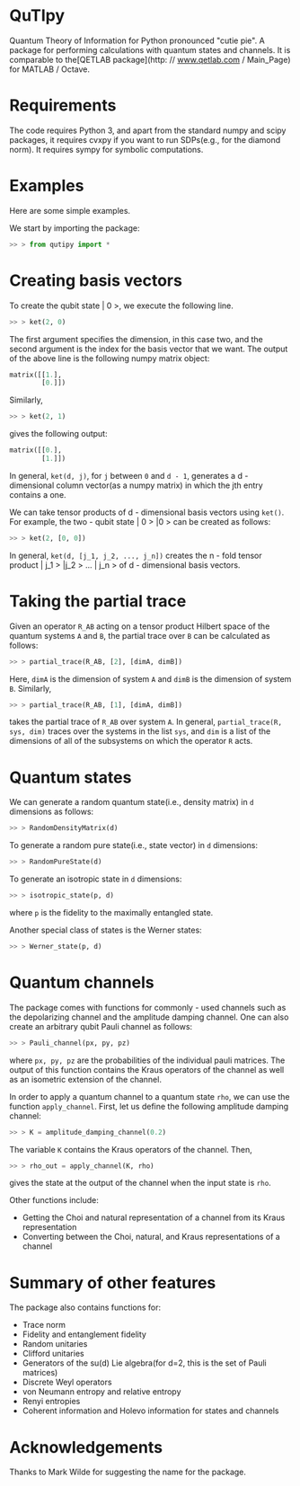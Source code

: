 # QuTIpy
Quantum Theory of Information for Python
pronounced "cutie pie". A package for performing calculations with quantum states and channels. It is comparable to the[QETLAB package](http: // www.qetlab.com / Main_Page) for MATLAB / Octave.


# Requirements

The code requires Python 3, and apart from the standard numpy and scipy packages, it requires cvxpy if you want to run SDPs(e.g., for the diamond norm). It requires sympy for symbolic computations.


# Examples

Here are some simple examples.

We start by importing the package:

```python
>> > from qutipy import *
```

# Creating basis vectors

To create the qubit state | 0 >, we execute the following line.

```python
>> > ket(2, 0)
```

The first argument specifies the dimension, in this case two, and the second argument is the index for the basis vector that we want. The output of the above line is the following numpy matrix object:

```python
matrix([[1.],
        [0.]])
```

Similarly,
```python
>> > ket(2, 1)
```
gives the following output:

```python
matrix([[0.],
        [1.]])
```

In general, ```ket(d, j)```, for ```j``` between ```0``` and ```d - 1```, generates a d - dimensional column vector(as a numpy matrix) in which the jth entry contains a one.

We can take tensor products of d - dimensional basis vectors using ```ket()```. For example, the two - qubit state | 0 > |0 > can be created as follows:

```python
>> > ket(2, [0, 0])
```

In general, ```ket(d, [j_1, j_2, ..., j_n])``` creates the n - fold tensor product | j_1 > |j_2 > ... | j_n > of d - dimensional basis vectors.


# Taking the partial trace

Given an operator ```R_AB``` acting on a tensor product Hilbert space of the quantum systems ```A``` and ```B```, the partial trace over ```B``` can be calculated as follows:

```python
>> > partial_trace(R_AB, [2], [dimA, dimB])
```

Here, ```dimA``` is the dimension of system ```A``` and ```dimB``` is the dimension of system ```B```. Similarly,

```python
>> > partial_trace(R_AB, [1], [dimA, dimB])
```

takes the partial trace of ```R_AB``` over system ```A```. In general, ```partial_trace(R, sys, dim)``` traces over the systems in the list ```sys```, and ```dim``` is a list of the dimensions of all of the subsystems on which the operator ```R``` acts.

# Quantum states

We can generate a random quantum state(i.e., density matrix) in ```d``` dimensions as follows:

```python
>> > RandomDensityMatrix(d)
```
To generate a random pure state(i.e., state vector) in ```d``` dimensions:

```python
>> > RandomPureState(d)
```

To generate an isotropic state in ```d``` dimensions:

```python
>> > isotropic_state(p, d)
```

where ```p``` is the fidelity to the maximally entangled state.

Another special class of states is the Werner states:

```python
>> > Werner_state(p, d)
```

# Quantum channels

The package comes with functions for commonly - used channels such as the depolarizing channel and the amplitude damping channel. One can also create an arbitrary qubit Pauli channel as follows:

```python
>> > Pauli_channel(px, py, pz)
```

where ```px, py, pz``` are the probabilities of the individual pauli matrices. The output of this function contains the Kraus operators of the channel as well as an isometric extension of the channel.

In order to apply a quantum channel to a quantum state ```rho```, we can use the function ```apply_channel```. First, let us define the following amplitude damping channel:

```python
>> > K = amplitude_damping_channel(0.2)
```

The variable ```K``` contains the Kraus operators of the channel. Then,

```python
>> > rho_out = apply_channel(K, rho)
```

gives the state at the output of the channel when the input state is ```rho```.

Other functions include:

- Getting the Choi and natural representation of a channel from its Kraus representation
- Converting between the Choi, natural, and Kraus representations of a channel


# Summary of other features

The package also contains functions for:
- Trace norm
- Fidelity and entanglement fidelity
- Random unitaries
- Clifford unitaries
- Generators of the su(d) Lie algebra(for d=2, this is the set of Pauli matrices)
- Discrete Weyl operators
- von Neumann entropy and relative entropy
- Renyi entropies
- Coherent information and Holevo information for states and channels


# Acknowledgements

Thanks to Mark Wilde for suggesting the name for the package.



